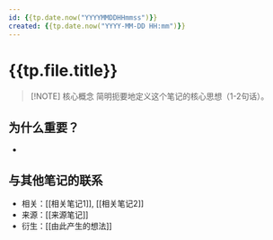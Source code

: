```yaml
---
id: {{tp.date.now("YYYYMMDDHHmmss")}} 
created: {{tp.date.now("YYYY-MM-DD HH:mm")}} 
---
```

# {{tp.file.title}} 

> [!NOTE] 核心概念 
> 简明扼要地定义这个笔记的核心思想（1-2句话）。

## 为什么重要？ 

- 

## 与其他笔记的联系 
- 相关：[[相关笔记1]], [[相关笔记2]] 
- 来源：[[来源笔记]] 
- 衍生：[[由此产生的想法]]